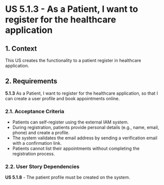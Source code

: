 # US 5.1.3 - As a Patient, I want to register for the healthcare application

## 1. Context

This US creates the functionality to a patient register in healthcare application.

## 2. Requirements

**5.1.3** As a Patient, I want to register for the healthcare application, so that I can create a user profile and book appointments online.

### 2.1. Acceptance Criteria

- Patients can self-register using the external IAM system.
- During registration, patients provide personal details (e.g., name, email, phone) and create a profile.
- The system validates the email address by sending a verification email with a confirmation link.
- Patients cannot list their appointments without completing the registration process.

### 2.2. User Story Dependencies

**US 5.1.8** - The patient profile must be created on the system.